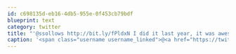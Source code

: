 ```yaml
---
id: c698135d-eb16-4db5-955e-0f453cb79bdf
blueprint: text
category: twitter
title: "'@ssollows http://bit.ly/fPldxN I did it last year, it was awesome, but a really long day (7hrs)!"
caption: '<span class="username username_linked">@<a href="https://twitter.com/ssollows" title="Scott Sollows">ssollows</a></span> http://bit.ly/fPldxN I did it last year, it was awesome, but a really long day (7hrs)!'
---
```

